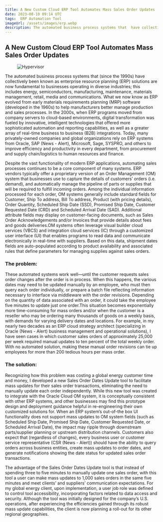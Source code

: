 ```yaml
---
title: A New Custom Cloud ERP Tool Automates Mass Sales Order Updates
date: 2023-08-10 09:14 UTC
tags:  ERP Automation Tool
imageUrl: /assets/images/erp.webp
description: The automated business process systems that  have collectively been known as (ERP)
---
```


## A New Custom Cloud ERP Tool Automates Mass Sales Order Updates

<figure class="blog__image">
   <img src="/assets/images/erp.webp" alt="Hypervisor" >
</figure>

The automated business process systems that (since the 1990s) have collectively been known as enterprise resource planning (ERP) solutions are now fundamental to businesses operating in diverse industries; this includes energy, semiconductors, manufacturing, maintenance, materials management, retail, media and communications. What we now know as ERP evolved from early materials requirements planning (MRP) software (developed in the 1960s) to help manufacturers better manage production and sales processes. In the 2000s, when ERP programs moved from company servers to cloud-based environments, digital transformation was fueled by innovative, intelligent technologies that offered more sophisticated automation and reporting capabilities, as well as a greater array of real-time business to business (B2B) integrations. Today, many privately-owned companies and global organizations rely on ERP systems from Oracle, SAP (News - Alert), Microsoft, Sage, SYSPRO, and others to improve efficiency and productivity in every department, from procurement and supply chain/logistics to human resources and finance.

Despite the vast functionality of modern ERP applications, automating sales processes continues to be a core component of many systems. ERP vendors typically offer a proprietary version of an Order Management (OM) system that businesses use to capture the details of customers’ orders (i.e. demand), and automatically manage the pipeline of parts or supplies that will be required to fulfill incoming orders. Among the individual information processed for each order, OM systems generally include standard fields for Customer, Ship To address, Bill To address, Product (with pricing details), Order Quantity, Scheduled Ship Date (SSD), Promised Ship Date, Customer Requested Date (CRD) and Scheduled Arrival Date (SAD). Additional attribute fields may display on customer-facing documents, such as Sales Order Acknowledgements and/or Invoices that provide details about fees and goods deliveries.OM systems often leverage visual builder cloud services (VBCS) and integration cloud services (IC) through a customized user interface (UI) that enables programs to read data and communicate electronically in real-time with suppliers. Based on this data, shipment dates fields are auto-populated according to product availability and associated rules that define parameters for managing supplies against sales orders.

### The problem:

These automated systems work well—until the customer requests sales order changes after the order is in process. When this happens, the various dates may need to be updated manually by an employee, who must then query each order individually, or prepare a batch file reflecting information necessary to interface via middleware with the order revisions. Depending on the quantity of data associated with an order, it could take the employee five minutes to update just one order.This situation becomes exponentially more time-consuming for mass orders and/or when the customer is a reseller who may be ordering many thousands of goods on a weekly basis, with demands for varying delivery dates and locations. For example, in my nearly two decades as an ERP cloud strategy architect (specializing in Oracle (News - Alert) business management and operational solutions), I have seen cases in which customer sales orders of approximately 25,000 per week required manual updates to ten percent of the total weekly order. With no automated solution, making these manual order revisions can tie up employees for more than 200 tedious hours per mass order.

### The solution:

Recognizing how this problem was costing a global energy customer time and money, I developed a new Sales Order Dates Update tool to facilitate mass updates for their sales order transactions, eliminating the need to manually update each order independently. While this new tool was created to integrate with the Oracle Cloud OM system, it is conceptually consistent with other ERP systems, and other businesses may find this prototype design and deployment guidance helpful in re-engineering their own customized solutions for. When an ERP system’s out-of-the box UI functionality does not support mass updates to OM system fields (such as Scheduled Ship Date, Promised Ship Date, Customer Requested Date, or Scheduled Arrival Date), the impact may ripple through downstream parts/supplier planning or upstream distribution channels. Customers also expect that (regardless of changes), every business user or customer service representative (CSR (News - Alert)) should have the ability to query orders across business entities, create mass updates to order dates, and generate notifications showing the date status for updated sales order transactions.

The advantage of the Sales Order Dates Update tool is that instead of spending three to five minutes to manually update one sales order, with this tool a user can make mass updates to 1,000 sales orders in the same five minutes and meet clients’ and suppliers’ communication expectations. For my global energy client, upon implementation, a user job role was defined to control tool accessibility, incorporating factors related to data access and security. Although the tool was initially designed for the company’s U.S. operations, after experiencing the efficiencies gained through its robust mass update capabilities, the client is now planning a roll-out for its other regional geographies.
